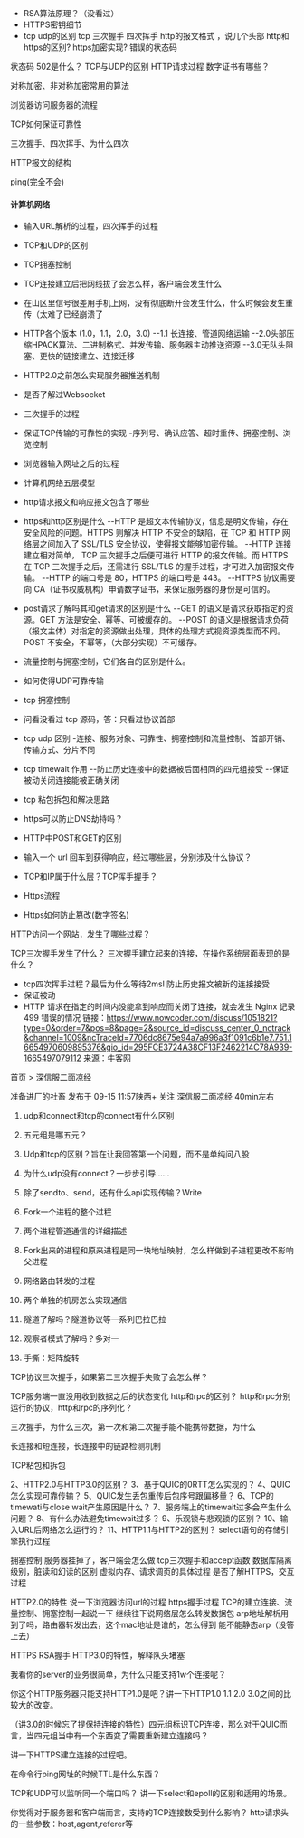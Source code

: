 * RSA算法原理？（没看过）
* HTTPS密钥细节
* tcp udp的区别
  tcp 三次握手 四次挥手
  http的报文格式 ，说几个头部
  http和https的区别? https加密实现?
  错误的状态码


状态码 502是什么？
TCP与UDP的区别
HTTP请求过程
数字证书有哪些？

对称加密、非对称加密常用的算法

浏览器访问服务器的流程

TCP如何保证可靠性

三次握手、四次挥手、为什么四次

HTTP报文的结构

ping(完全不会)

#### 计算机网络

* 输入URL解析的过程，四次挥手的过程
* TCP和UDP的区别
* TCP拥塞控制
* TCP连接建立后把网线拔了会怎么样，客户端会发生什么
* 在山区里信号很差用手机上网，没有彻底断开会发生什么，什么时候会发生重传（太难了已经崩溃了
* HTTP各个版本 (1.0，1.1，2.0，3.0)
  --1.1 长连接、管道网络运输
  --2.0头部压缩HPACK算法、二进制格式、并发传输、服务器主动推送资源
  --3.0无队头阻塞、更快的链接建立、连接迁移

* HTTP2.0之前怎么实现服务器推送机制
* 是否了解过Websocket
* 三次握手的过程
* 保证TCP传输的可靠性的实现
  -序列号、确认应答、超时重传、拥塞控制、浏览控制
* 浏览器输入网址之后的过程
* 计算机网络五层模型
* http请求报文和响应报文包含了哪些

* https和http区别是什么
  --HTTP 是超文本传输协议，信息是明文传输，存在安全风险的问题。HTTPS 则解决 HTTP 不安全的缺陷，在 TCP 和 HTTP 网络层之间加入了 SSL/TLS 安全协议，使得报文能够加密传输。
  --HTTP 连接建立相对简单， TCP 三次握手之后便可进行 HTTP 的报文传输。而 HTTPS 在 TCP 三次握手之后，还需进行 SSL/TLS 的握手过程，才可进入加密报文传输。
  --HTTP 的端口号是 80，HTTPS 的端口号是 443。
  --HTTPS 协议需要向 CA（证书权威机构）申请数字证书，来保证服务器的身份是可信的。

* post请求了解吗其和get请求的区别是什么
  --GET 的语义是请求获取指定的资源。GET 方法是安全、幂等、可被缓存的。
  --POST 的语义是根据请求负荷（报文主体）对指定的资源做出处理，具体的处理方式视资源类型而不同。POST 不安全，不幂等，（大部分实现）不可缓存。

* 流量控制与拥塞控制，它们各自的区别是什么。

* 如何使得UDP可靠传输

* tcp 拥塞控制

* 问看没看过 tcp 源码，答：只看过协议首部

* tcp udp 区别
  -连接、服务对象、可靠性、拥塞控制和流量控制、首部开销、传输方式、分片不同

* tcp timewait 作用
  --防止历史连接中的数据被后面相同的四元组接受
  --保证被动关闭连接能被正确关闭
* tcp 粘包拆包和解决思路

* https可以防止DNS劫持吗？

* HTTP中POST和GET的区别

* 输入一个 url 回车到获得响应，经过哪些层，分别涉及什么协议？

* TCP和IP属于什么层？TCP挥手握手？

* Https流程

* Https如何防止篡改(数字签名)

HTTP访问一个网站，发生了哪些过程？

TCP三次握手发生了什么？
三次握手建立起来的连接，在操作系统层面表现的是什么？
* tcp四次挥手过程？最后为什么等待2msl 
防止历史报文被新的连接接受
* 保证被动
* HTTP 请求在指定的时间内没能拿到响应而关闭了连接，就会发生 Nginx 记录 499 错误的情况
  链接：https://www.nowcoder.com/discuss/1051821?type=0&order=7&pos=8&page=2&source_id=discuss_center_0_nctrack&channel=1009&ncTraceId=7706dc8675e94a7a996a3f1091c6b1e7.751.16654970609895376&gio_id=295FCE3724A38CF13F2462214C78A939-1665497079112
  来源：牛客网

首页 > 深信服二面凉经


准备进厂的社畜
发布于 09-15 11:57陕西+ 关注
深信服二面凉经
40min左右
1. udp和connect和tcp的connect有什么区别
2. 五元组是哪五元？

3. Udp和tcp的区别？旨在让我回答第一个问题，而不是单纯问八股

4. 为什么udp没有connect？一步步引导……

5. 除了sendto、send，还有什么api实现传输？Write

6. Fork一个进程的整个过程

7. 两个进程管道通信的详细描述

8. Fork出来的进程和原来进程是同一块地址映射，怎么样做到子进程更改不影响父进程

9. 网络路由转发的过程

10. 两个单独的机房怎么实现通信

11. 隧道了解吗？隧道协议等一系列巴拉巴拉

12. 观察者模式了解吗？多对一

13. 手撕：矩阵旋转

TCP协议三次握手，如果第二三次握手失败了会怎么样？

TCP服务端一直没用收到数据之后的状态变化
http和rpc的区别？
http和rpc分别运行的协议，http和rpc的序列化？

三次握手，为什么三次，第一次和第二次握手能不能携带数据，为什么

长连接和短连接，长连接中的链路检测机制

TCP粘包和拆包

2、HTTP2.0与HTTP3.0的区别？
3、基于QUIC的0RTT怎么实现的？
4、QUIC怎么实现可靠传输？
5、QUIC发生丢包重传后包序号跟偏移量？
6、TCP的timewati与close wait产生原因是什么？
7、服务端上的timewait过多会产生什么问题？
8、有什么办法避免timewait过多？
9、乐观锁与悲观锁的区别？
10、输入URL后网络怎么运行的？
11、HTTP1.1与HTTP2的区别？
select语句的存储引擎执行过程

拥塞控制
服务器挂掉了，客户端会怎么做
tcp三次握手和accept函数
数据库隔离级别，脏读和幻读的区别
虚拟内存、请求调页的具体过程
是否了解HTTPS，交互过程

HTTP2.0的特性
说一下浏览器访问url的过程
https握手过程
TCP的建立连接、流量控制、拥塞控制一起说一下
继续往下说网络层怎么转发数据包
arp地址解析用到了吗，路由器转发出去，这个mac地址是谁的，怎么得到
能不能静态arp（没答上去）

HTTPS RSA握手
HTTP3.0的特性，解释队头堵塞

我看你的server的业务很简单，为什么只能支持1w个连接呢？

你这个HTTP服务器只能支持HTTP1.0是吧？讲一下HTTP1.0 1.1 2.0 3.0之间的比较大的改变。

（讲3.0的时候忘了提保持连接的特性）四元组标识TCP连接，那么对于QUIC而言，当四元组当中有一个东西变了需要重新建立连接吗？

讲一下HTTPS建立连接的过程吧。

在命令行ping网址的时候TTL是什么东西？

TCP和UDP可以监听同一个端口吗？
讲一下select和epoll的区别和适用的场景。

你觉得对于服务器和客户端而言，支持的TCP连接数受到什么影响？
http请求头的一些参数：host,agent,referer等